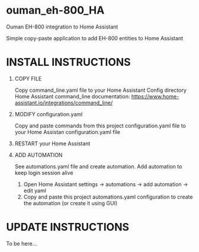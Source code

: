 # ouman_eh-800_HA

  Ouman EH-800 integration to Home Assistant

  Simple copy-paste application to add EH-800 entities to Home Assistant

# INSTALL INSTRUCTIONS

1. COPY FILE

   Copy command_line.yaml file to your Home Assistant Config directory
   Home Assistant command_line documentation: https://www.home-assistant.io/integrations/command_line/


2. MODIFY configuration.yaml

   Copy and paste commands from this project configuration.yaml file to your Home Assistan configuration.yaml file

3. RESTART your Home Assistant

4. ADD AUTOMATION

   See automations.yaml file and create automation.
   Add automation to keep login session alive
   1. Open Home Assistant settings -> automations -> add automation -> edit yaml
   2. Copy and paste this project automations.yaml configuration to create the automation (or create it using GUI)

# UPDATE INSTRUCTIONS
To be here...

